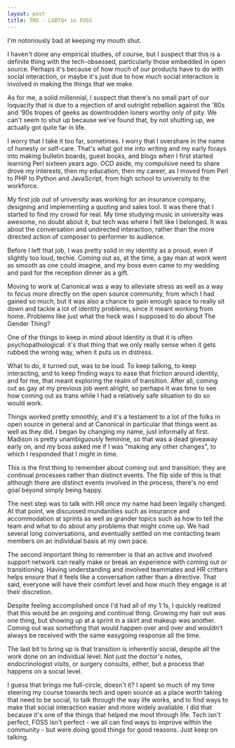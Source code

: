 ```yaml
---
layout: post
title: TNS - LGBTQ+ in FOSS
---
```


I'm notoriously bad at keeping my mouth shut.

I haven't done any empirical studies, of course, but I suspect that this is a definite thing with the tech-obsessed, particularly those embedded in open source.  Perhaps it's because of how much of our products have to do with social interaction, or maybe it's just due to how much social interaction is involved in making the things that we make.

As for me, a solid millennial, I suspect that there's no small part of our loquacity that is due to a rejection of and outright rebellion against the '80s and '90s tropes of geeks as downtrodden loners worthy only of pity.  We can't seem to shut up because we've found that, by not shutting up, we actually got quite far in life.

I worry that I take it too far, sometimes.  I worry that I overshare in the name of honesty or self-care.  That's what got me into writing and my early forays into making bulletin boards, guest books, and blogs when I first started learning Perl sixteen years ago.  OCD aside, my compulsive need to share drove my interests, then my education, then my career, as I moved from Perl to PHP to Python and JavaScript, from high school to university to the workforce.

My first job out of university was working for an insurance company, designing and implementing a quoting and sales tool.  It was there that I started to find my crowd for real.  My time studying music in university was awesome, no doubt about it, but tech was where I felt like I belonged.  It was about the conversation and undirected interaction, rather than the more directed action of composer to performer to audience.

Before I left that job, I was pretty solid in my identity as a proud, even if slightly too loud, techie.  Coming out as, at the time, a gay man at work went as smooth as one could imagine, and my boss even came to my wedding and paid for the reception dinner as a gift.

Moving to work at Canonical was a way to alleviate stress as well as a way to focus more directly on the open source community, from which I had gained so much, but it was also a chance to gain enough space to really sit down and tackle a lot of identity problems, since it meant working from home.  Problems like just what the heck was I supposed to do about The Gender Thing?

One of the things to keep in mind about identity is that it is often psychopathological: it's that thing that we only really sense when it gets rubbed the wrong way, when it puts us in distress.

What to do, it turned out, was to be loud.  To keep talking, to keep interacting, and to keep finding ways to ease that friction around identity, and for me, that meant exploring the realm of transition.  After all, coming out as gay at my previous job went alright, so perhaps it was time to see how coming out as trans while I had a relatively safe situation to do so would work.

Things worked pretty smoothly, and it's a testament to a lot of the folks in open source in general and at Canonical in particular that things went as well as they did.  I began by changing my name, just informally at first.  Madison is pretty unambiguously feminine, so that was a dead giveaway early on, and my boss asked me if I was "making any other changes", to which I responded that I might in time.

This is the first thing to remember about coming out and transition: they are continual processes rather than distinct events.  The flip side of this is that although there are distinct events involved in the process, there's no end goal beyond simply being happy.

The next step was to talk with HR once my name had been legally changed.  At that point, we discussed mundanities such as insurance and accommodation at sprints as well as grander topics such as how to tell the team and what to do about any problems that might come up.  We had several long conversations, and eventually settled on me contacting team members on an individual basis at my own pace.

The second important thing to remember is that an active and involved support network can really make or break an experience with coming out or transitioning.  Having understanding and involved teammates and HR critters helps ensure that it feels like a conversation rather than a directive.  That said, everyone will have their comfort level and how much they engage is at their discretion.

Despite feeling accomplished once I'd had all of my 1:1s, I quickly realized that this would be an ongoing and continual thing.  Growing my hair out was one thing, but showing up at a sprint in a skirt and makeup was another.  Coming out was something that would happen over and over and wouldn't always be received with the same easygoing response all the time.

The last bit to bring up is that transition is inherently social, despite all the work done on an individual level.  Not just the doctor's notes, endocrinologist visits, or surgery consults, either, but a process that happens on a social level.

I guess that brings me full-circle, doesn't it?  I spent so much of my time steering my course towards tech and open source as a place worth taking that need to be social, to talk through the way life works, and to find ways to make that social interaction easier and more widely available.  I did that because it's one of the things that helped me most through life.  Tech isn't perfect, FOSS isn't perfect - we all can find ways to improve within the community - but were doing good things for good reasons.  Just keep on talking.
